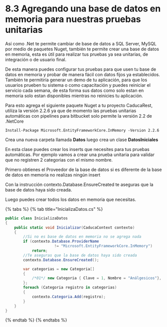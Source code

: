 # 8.3 Agregando una base de datos en memoria para nuestras pruebas unitarias

Así como .Net te permite cambiar de base de datos a SQL Server, MySQL por medio de paquetes Nuget, también te permite crear una base de datos en memoria, esta es útil para realizar tus pruebas ya sea unitarias, de integración o de usuario final.

De esta manera puedes configurar tus pruebas para que usen tu base de datos en memoria y probar de manera fácil con datos fijos ya establecidos. También te permitiría generar un demo de tu aplicación, para que los usuarios prueben tu sistema o como capacitación y puedes reiniciar el servicio cada semana, de esta forma sus datos como solo estan en memoria solo estan disponibles mientras no reinicies tu aplicación.

Para esto agrega el siguiente paquete Nuget a tu proyecto CaducaRest, utiliza la versión 2.2.6 ya que de momento las pruebas unitarias automáticas con pipelines para bitbucket solo permite la versión 2.2 de .NetCore

```text
Install-Package Microsoft.EntityFrameworkCore.InMemory -Version 2.2.6
```

Crea una nueva carpeta llamada **Datos** luego crea un clase **DatosIniciales** 

En esta clase puedes crear los inserts que necesites para tus pruebas automáticas. Por ejemplo vamos a crear una prueba unitaria para validar que no registren 2 categorias con el mismo nombre.

Primero obtienes el Proveedor de la base de datos si es diferente de la base de datos en memoria no realizas ningún insert

Con la instrucción contexto.Database.EnsureCreated te aseguras que la base de datos haya sido creada.

Luego puedes crear todos los datos en memoria que necesitas. 

{% tabs %}
{% tab title="InicializaDatos.cs" %}
```csharp
public class InicializaDatos
{
    public static void Inicializar(CaducaContext contexto)
    {
        //Si no es base de datos en memoria no se agrega nada
        if (contexto.Database.ProviderName
                      != "Microsoft.EntityFrameworkCore.InMemory")
            return;
        //Te aseguras que la base de datos haya sido creada
        contexto.Database.EnsureCreated();

        var categorias = new Categoria[]
        {
            /*01*/ new Categoria { Clave = 1, Nombre = "Análgesicos"},
        };
        foreach (Categoria registro in categorias)
        {
            contexto.Categoria.Add(registro);
        }
    }
}          
```
{% endtab %}
{% endtabs %}

